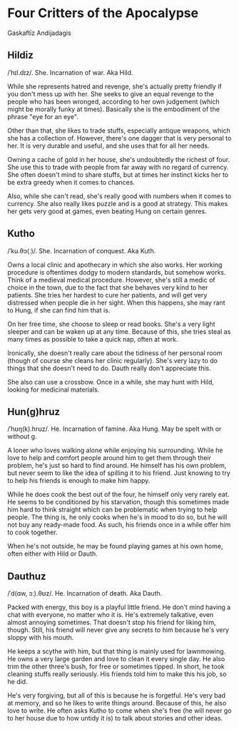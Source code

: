 # Four Critters of the Apocalypse
Gaskaftīz Andijadagis

## Hildiz

/ˈhɪl.dɪz/. She. Incarnation of war. Aka Hild.

While she represents hatred and revenge, she's actually pretty friendly if you don't mess up with her. She seeks to give an equal revenge to the people who has been wronged, according to her own judgement (which might be morally funky at times). Basically she is the embodiment of the phrase "eye for an eye".

Other than that, she likes to trade stuffs, especially antique weapons, which she has a collection of. However, there's one dagger that is very personal to her. It is very durable and useful, and she uses that for all her needs.

Owning a cache of gold in her house, she's undoubtedly the richest of four. She use this to trade with people from far away with no regard of currency. She often doesn't mind to share stuffs, but at times her instinct kicks her to be extra greedy when it comes to chances.

Also, while she can't read, she's really good with numbers when it comes to currency. She also really likes puzzle and is a good at strategy. This makes her gets very good at games, even beating Hung on certain genres.

## Kutho

/ˈku.θɔ(ː)/. She. Incarnation of conquest. Aka Kuth.

Owns a local clinic and apothecary in which she also works. Her working procedure is oftentimes dodgy to modern standards, but somehow works. Think of a medieval medical procedure. However, she's still a medic of choice in the town, due to the fact that she behaves very kind to her patients. She tries her hardest to cure her patients, and will get very distressed when people die in her sight. When this happens, she may rant to Hung, if she can find him that is.

On her free time, she choose to sleep or read books. She's a very light sleeper and can be waken up at any time. Because of this, she tries steal as many times as possible to take a quick nap, often at work.

Ironically, she doesn't really care about the tidiness of her personal room (though of course she cleans her clinic regularly). She's very lazy to do things that she doesn't need to do. Dauth really don't appreciate this.

She also can use a crossbow. Once in a while, she may hunt with Hild, looking for medicinal materials.

## Hun(g)hruz

/ˈhʊŋ(k).hrʊz/. He. Incarnation of famine. Aka Hung. May be spelt with or without g.

A loner who loves walking alone while enjoying his surrounding. While he love to help and comfort people around him to get them through their problem, he's just so hard to find around. He himself has his own problem, but never seem to like the idea of spilling it to his friend. Just knowing to try to help his friends is enough to make him happy.

While he does cook the best out of the four, he himself only very rarely eat. He seems to be conditioned by his starvation, though this sometimes made him hard to think straight which can be problematic when trying to help people. The thing is, he only cooks when he's in mood to do so, but he will not buy any ready-made food. As such, his friends once in a while offer him to cook together.

When he's not outside, he may be found playing games at his own home, often either with Hild or Dauth.

## Dauthuz

/ˈd(ɑw, ɔː).θʊz/. He. Incarnation of death. Aka Dauth.

Packed with energy, this boy is a playful little friend. He don't mind having a chat with everyone, no matter who it is. He's extremely talkative, even almost annoying sometimes. That doesn't stop his friend for liking him, though. Still, his friend will never give any secrets to him because he's very sloppy with his mouth.

He keeps a scythe with him, but that thing is mainly used for lawnmowing. He owns a very large garden and love to clean it every single day. He also trim the other three's bush, for free or sometimes tipped. In short, he took cleaning stuffs really seriously. His friends told him to make this his job, so he did.

He's very forgiving, but all of this is because he is forgetful. He's very bad at memory, and so he likes to write things around. Because of this, he also love to write. He often asks Kutho to come when she's free (he will never go to her house due to how untidy it is) to talk about stories and other ideas.